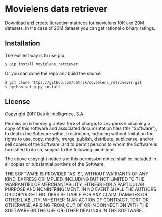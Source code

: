 # Movielens data retriever

Download and create iteraction matrices for movielens 10K and 20M datasets. In the case of 20M dataset you can get rational o binary ratings.

## Installation

The easiest way is to use pip:

```
$ pip install movielens_retriever
```

Or you can clone the repo and build the source:

```
$ git clone https://github.com/datrik/movielens_retrivever.git
$ python setup.py install
```


## License

Copyright 2017 Datrik Intelligence, S.A.

Permission is hereby granted, free of charge, to any person obtaining a copy of this software and associated documentation files (the "Software"), to deal in the Software without restriction, including without limitation the rights to use, copy, modify, merge, publish, distribute, sublicense, and/or sell copies of the Software, and to permit persons to whom the Software is furnished to do so, subject to the following conditions:

The above copyright notice and this permission notice shall be included in all copies or substantial portions of the Software.

THE SOFTWARE IS PROVIDED "AS IS", WITHOUT WARRANTY OF ANY KIND, EXPRESS OR IMPLIED, INCLUDING BUT NOT LIMITED TO THE WARRANTIES OF MERCHANTABILITY, FITNESS FOR A PARTICULAR PURPOSE AND NONINFRINGEMENT. IN NO EVENT SHALL THE AUTHORS OR COPYRIGHT HOLDERS BE LIABLE FOR ANY CLAIM, DAMAGES OR OTHER LIABILITY, WHETHER IN AN ACTION OF CONTRACT, TORT OR OTHERWISE, ARISING FROM, OUT OF OR IN CONNECTION WITH THE SOFTWARE OR THE USE OR OTHER DEALINGS IN THE SOFTWARE.
